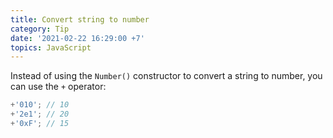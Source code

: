 ```yaml
---
title: Convert string to number
category: Tip
date: '2021-02-22 16:29:00 +7'
topics: JavaScript
---
```


Instead of using the `Number()` constructor to convert a string to number, you can use the `+` operator:

```js
+'010'; // 10
+'2e1'; // 20
+'0xF'; // 15
```
